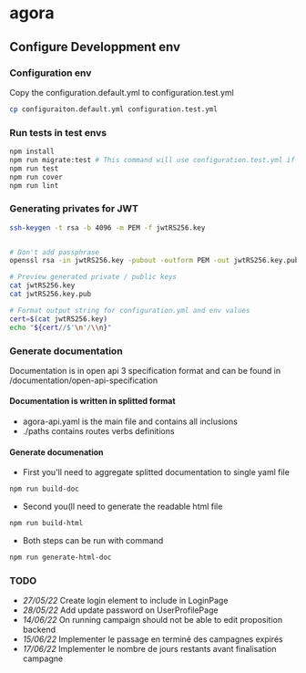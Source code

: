 # agora

## Configure Developpment env

### Configuration env

Copy the configuration.default.yml to configuration.test.yml

```bash
cp configuraiton.default.yml configuration.test.yml
```

### Run tests in test envs

```bash
npm install
npm run migrate:test # This command will use configuration.test.yml if file exists
npm run test
npm run cover
npm run lint
```

### Generating privates for JWT

```bash
ssh-keygen -t rsa -b 4096 -m PEM -f jwtRS256.key


# Don't add passphrase
openssl rsa -in jwtRS256.key -pubout -outform PEM -out jwtRS256.key.pub

# Preview generated private / public keys
cat jwtRS256.key
cat jwtRS256.key.pub

# Format output string for configuration.yml and env values
cert=$(cat jwtRS256.key)
echo "${cert//$'\n'/\\n}"
```

### Generate documentation

Documentation is in open api 3 specification format and can be found in /documentation/open-api-specification

#### Documentation is written in splitted format

* agora-api.yaml is the main file and contains all inclusions
* ./paths contains routes verbs definitions


#### Generate documenation

* First you'll need to aggregate splitted documentation to single yaml file

```bash
npm run build-doc
```

* Second you(ll need to generate the readable html file

```bash
npm run build-html
```

* Both steps can be run with command

```bash
npm run generate-html-doc
```

### TODO

* *27/05/22* Create login element to include in LoginPage
* *28/05/22* Add update password on UserProfilePage
* *14/06/22* On running campaign should not be able to edit proposition backend
* *15/06/22* Implementer le passage en terminé des campagnes expirés
* *17/06/22* Implementer le nombre de jours restants avant finalisation campagne